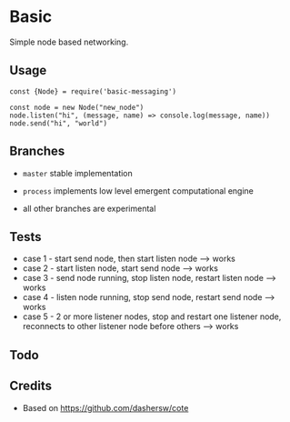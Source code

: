 # Basic
Simple node based networking.

## Usage

```
const {Node} = require('basic-messaging')

const node = new Node("new_node")
node.listen("hi", (message, name) => console.log(message, name))
node.send("hi", "world")

```

## Branches

- `master` stable implementation
- `process` implements low level emergent computational engine

- all other branches are experimental

## Tests
- case 1 - start send node, then start listen node --> works
- case 2 - start listen node, start send node --> works
- case 3 - send node running, stop listen node, restart listen node --> works
- case 4 - listen node running, stop send node, restart send node --> works
- case 5 - 2 or more listener nodes, stop and restart one listener node, reconnects to other listener node before others --> works

## Todo


## Credits
- Based on https://github.com/dashersw/cote
